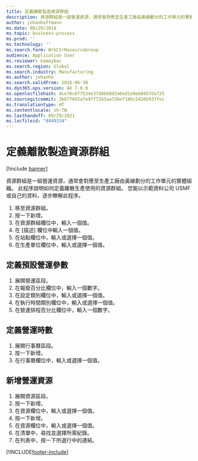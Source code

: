 ```yaml
---
title: 定義離散製造資源群組
description: 資源群組是一組營運資源，通常會對應至生產工廠由黃線劃分的工作單元的實體組織。
author: johanhoffmann
ms.date: 08/29/2018
ms.topic: business-process
ms.prod: ''
ms.technology: ''
ms.search.form: WrkCtrResourceGroup
audience: Application User
ms.reviewer: kamaybac
ms.search.region: Global
ms.search.industry: Manufacturing
ms.author: johanho
ms.search.validFrom: 2016-06-30
ms.dyn365.ops.version: AX 7.0.0
ms.openlocfilehash: 4ce76c6f7534e37d8b68d3a6ed1e8eb0457da725
ms.sourcegitcommit: 3b87f042a7e97f72b5aa73bef186c5426b937fec
ms.translationtype: HT
ms.contentlocale: zh-TW
ms.lasthandoff: 09/29/2021
ms.locfileid: "8449334"
---
```

# <a name="define-discrete-manufacturing-resource-group"></a>定義離散製造資源群組

[!include [banner](../../includes/banner.md)]

資源群組是一組營運資源，通常會對應至生產工廠由黃線劃分的工作單元的實體組織。 此程序說明如何定義離散生產使用的資源群組。 您能以示範資料公司 USMF 或自己的資料，逐步瞭解此程序。

1. 移至資源群組。
2. 按一下新增。
3. 在資源群組欄位中，輸入一個值。
4. 在 [描述] 欄位中輸入一個值。
5. 在站點欄位中，輸入或選擇一個值。
6. 在生產單位欄位中，輸入或選擇一個值。

## <a name="define-default-operational-parameters"></a>定義預設營運參數
1. 展開營運區段。
2. 在報廢百分比欄位中，輸入一個數字。
3. 在設定類別欄位中，輸入或選擇一個值。
4. 在執行時間類別欄位中，輸入或選擇一個值。
5. 在營運排程百分比欄位中，輸入一個數字。

## <a name="define-operating-hours"></a>定義營運時數
1. 展開行事曆區段。
2. 按一下新增。
3. 在行事曆欄位中，輸入或選擇一個值。

## <a name="add-operations-resources"></a>新增營運資源
1. 展開資源區段。
2. 按一下新增。
3. 在資源欄位中，輸入或選擇一個值。
4. 按一下新增。
5. 在資源欄位中，輸入或選擇一個值。
6. 在清單中，尋找並選擇所需紀錄。
7. 在列表中，按一下所選行中的連結。



[!INCLUDE[footer-include](../../../includes/footer-banner.md)]